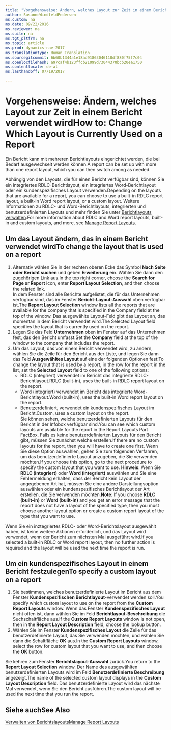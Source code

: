 ```yaml
---
title: "Vorgehensweise: Ändern, welches Layout zur Zeit in einem Bericht verwendet wird"
author: SusanneWindfeldPedersen
ms.custom: na
ms.date: 09/22/2016
ms.reviewer: na
ms.suite: na
ms.tgt_pltfrm: na
ms.topic: article
ms.prod: dynamics-nav-2017
ms.translationtype: Human Translation
ms.sourcegitcommit: 6b60b1344a1e18ad91863046110df880f75f7c04
ms.openlocfilehash: a97caf4b123ffcb21099d73044370bcb20ea1750
ms.contentlocale: de-at
ms.lasthandoff: 07/19/2017

---
```


# <a name="how-to-change-which-layout-is-currently-used-on-a-report"></a><span data-ttu-id="8f907-102">Vorgehensweise: Ändern, welches Layout zur Zeit in einem Bericht verwendet wird</span><span class="sxs-lookup"><span data-stu-id="8f907-102">How to: Change Which Layout is Currently Used on a Report</span></span>
<span data-ttu-id="8f907-103">Ein Bericht kann mit mehreren Berichtlayouts eingerichtet werden, die bei Bedarf ausgewechselt werden können.</span><span class="sxs-lookup"><span data-stu-id="8f907-103">A report can be set up with more than one report layout, which you can then switch among as needed.</span></span>

<span data-ttu-id="8f907-104">Abhängig von den Layouts, die für einen Bericht verfügbar sind, können Sie ein integriertes RDLC-Berichtlayout, ein integriertes Word-Berichtlayout oder ein kundenspezifisches Layout verwenden.</span><span class="sxs-lookup"><span data-stu-id="8f907-104">Depending on the layouts that are available for a report, you can choose to use a built-in RDLC report layout, a built-in Word report layout, or a custom layout.</span></span> <span data-ttu-id="8f907-105">Weitere Informationen zu RDLC- und Word-Berichtlayouts, integrierten und benutzerdefinierten Layouts und mehr finden Sie unter [Berichtlayouts verwalten](ui-manage-report-layouts.md).</span><span class="sxs-lookup"><span data-stu-id="8f907-105">For more information about RDLC and Word report layouts, built-in and custom layouts, and more, see [Manage Report Layouts](ui-manage-report-layouts.md).</span></span>

## <a name="to-change-the-layout-that-is-used-on-a-report"></a><span data-ttu-id="8f907-106">Um das Layout ändern, das in einem Bericht verwendet wird</span><span class="sxs-lookup"><span data-stu-id="8f907-106">To change the layout that is used on a report</span></span>
1. <span data-ttu-id="8f907-107">Alternativ wählen Sie in der rechten oberen Ecke das Symbol **Nach Seite oder Bericht suchen** und geben **Erweiterung** ein. Wählen Sie dann den zugehörigen Link aus.</span><span class="sxs-lookup"><span data-stu-id="8f907-107">In the top right corner, choose the **Search for Page or Report** icon, enter **Report Layout Selection**, and then choose the related link.</span></span>  
<span data-ttu-id="8f907-108">In dem Fenster sind alle Berichte aufgelistet, die für das Unternehmen verfügbar sind, das im Fenster **Bericht-Layout-Auswahl** oben verfügbar ist.</span><span class="sxs-lookup"><span data-stu-id="8f907-108">The **Report Layout Selection** window lists all the reports that are available for the company that is specified in the Company field at the top of the window.</span></span> <span data-ttu-id="8f907-109">Das ausgewählte Layout-Feld gibt das Layout an, das momentan in dem Bericht verwendet wird.</span><span class="sxs-lookup"><span data-stu-id="8f907-109">The Selected Layout field specifies the layout that is currently used on the report.</span></span>
2. <span data-ttu-id="8f907-110">Legen Sie das Feld **Unternehmen** oben im Fenster auf das Unternehmen fest, das den Bericht umfasst.</span><span class="sxs-lookup"><span data-stu-id="8f907-110">Set the **Company** field at the top of the window to the company that includes the report.</span></span>
3. <span data-ttu-id="8f907-111">Um das Layout, das von einem Bericht verwendet wird, zu ändern, wählen Sie die Zeile für den Bericht aus der Liste, und legen Sie dann das Feld **Ausgewähltes Layout** auf eine der folgenden Optionen fest:</span><span class="sxs-lookup"><span data-stu-id="8f907-111">To change the layout that is used by a report, in the row for the report in the list, set the **Selected Layout** field to one of the following options:</span></span>
    - <span data-ttu-id="8f907-112">RDLC (integriert) verwendet im Bericht das integrierte RDLC-Berichtlayout.</span><span class="sxs-lookup"><span data-stu-id="8f907-112">RDLC (built-in), uses the built-in RDLC report layout on the report.</span></span>
    - <span data-ttu-id="8f907-113">Word (integriert) verwendet im Bericht das integrierte Word-Berichtlayout.</span><span class="sxs-lookup"><span data-stu-id="8f907-113">Word (built-in), uses the built-in Word report layout on the report.</span></span>
    - <span data-ttu-id="8f907-114">Benutzerdefiniert, verwendet ein kundenspezifisches Layout im Bericht.</span><span class="sxs-lookup"><span data-stu-id="8f907-114">Custom, uses a custom layout on the report.</span></span>  
    <span data-ttu-id="8f907-115">Sie können sehen, welche benutzerdefinierten Layouts für den Bericht in der Infobox verfügbar sind.</span><span class="sxs-lookup"><span data-stu-id="8f907-115">You can see which custom layouts are available for the report in the Report Layouts Part FactBox.</span></span> <span data-ttu-id="8f907-116">Falls es keine benutzerdefinierten Layouts für den Bericht gibt, müssen Sie zunächst welche erstellen.</span><span class="sxs-lookup"><span data-stu-id="8f907-116">If there are no custom layouts for the report, then you will have to create one first.</span></span> <span data-ttu-id="8f907-117">Wenn Sie diese Option auswählen, gehen Sie zum folgenden Verfahren, um das benutzerdefinierte Layout anzugeben, die Sie verwenden möchten.</span><span class="sxs-lookup"><span data-stu-id="8f907-117">If you choose this option, go to the next procedure to specify the custom layout that you want to use.</span></span>
<span data-ttu-id="8f907-118">**Hinweis**: Wenn Sie **RDLC (integriert)** oder **Word (integriert)** auswählen und Sie eine Fehlermeldung erhalten, dass der Bericht kein Layout der angegebenen Art hat, müssen Sie eine andere Darstellungsoption auswählen oder ein kundenspezifisches Berichtlayout der Art erstellen, die Sie verwenden möchten.</span><span class="sxs-lookup"><span data-stu-id="8f907-118">**Note**: If you choose **RDLC (built-in)** or **Word (built-in)** and you get an error message that the report does not have a layout of the specified type, then you must choose another layout option or create a custom report layout of the type that you want to use.</span></span>

<span data-ttu-id="8f907-119">Wenn Sie ein inztegriertes RDLC- oder Word-Berichtslayout ausgewählt haben, ist keine weitere Aktionen erforderlich, und das Layout wird verwendet, wenn der Bericht zum nächsten Mal ausgeführt wird.</span><span class="sxs-lookup"><span data-stu-id="8f907-119">If you selected a built-in RDLC or Word report layout, then no further action is required and the layout will be used the next time the report is run.</span></span>

## <a name="to-specify-a-custom-layout-on-a-report"></a><span data-ttu-id="8f907-120">Um ein kundenspezifisches Layout in einem Bericht festzulegen</span><span class="sxs-lookup"><span data-stu-id="8f907-120">To specify a custom layout on a report</span></span>
1. <span data-ttu-id="8f907-121">Sie bestimmen, welches benutzerdefinierte Layout im Bericht aus dem Fenster **Kundenspezifischen Berichtlayout**-verwendet werden soll.</span><span class="sxs-lookup"><span data-stu-id="8f907-121">You specify which custom layout to use on the report from the **Custom Report Layouts** window.</span></span> <span data-ttu-id="8f907-122">Wenn das Fenster **Kundenspezifisches Layout** nicht offen ist, dann wählen Sie im Feld **Berichtlayout-Beschreibung** die Suchschaltfläche aus.</span><span class="sxs-lookup"><span data-stu-id="8f907-122">If the **Custom Report Layouts** window is not open, then in the **Report Layout Description** field, choose the lookup button.</span></span>
2. <span data-ttu-id="8f907-123">Wählen Sie im Fenster **Kundenspezifisches Layout** die Zeile für das benutzerdefinierte Layout, das Sie verwenden möchten, und wählen Sie dann die Schaltfläche **OK** aus.</span><span class="sxs-lookup"><span data-stu-id="8f907-123">In the **Custom Report Layouts** window, select the row for custom layout that you want to use, and then choose the **OK** button.</span></span>

<span data-ttu-id="8f907-124">Sie kehren zum Fenster **Berichtslayout-Auswahl** zurück.</span><span class="sxs-lookup"><span data-stu-id="8f907-124">You return to the **Report Layout Selection** window.</span></span> <span data-ttu-id="8f907-125">Der Name des ausgewählten benutzerdefinierten Layouts wird im Feld **Benutzerdefinierte Beschreibung** angezeigt.</span><span class="sxs-lookup"><span data-stu-id="8f907-125">The name of the selected custom layout displays in the **Custom Layout Description** field.</span></span> <span data-ttu-id="8f907-126">Das benutzerdefinierte Layout wird das nächste Mal verwendet, wenn Sie den Bericht ausführen.</span><span class="sxs-lookup"><span data-stu-id="8f907-126">The custom layout will be used the next time that you run the report.</span></span>

## <a name="see-also"></a><span data-ttu-id="8f907-127">Siehe auch</span><span class="sxs-lookup"><span data-stu-id="8f907-127">See Also</span></span>
[<span data-ttu-id="8f907-128">Verwalten von Berichtslayouts</span><span class="sxs-lookup"><span data-stu-id="8f907-128">Manage Report Layouts</span></span>](ui-manage-report-layouts.md)

